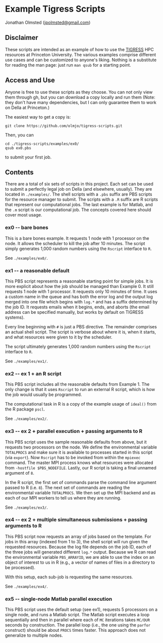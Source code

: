 # Example Tigress Scripts

Jonathan Olmsted (jpolmsted@gmail.com)

## Disclaimer

These scripts are intended as an example of how to use the
[TIGRESS](http://www.princeton.edu/researchcomputing/) HPC resources at
Princeton University. The various examples comprise different use cases and can
be customized to anyone's liking. Nothing is a substitute for reading the man
page: just run `man qsub` for a starting point.

## Access and Use

Anyone is free to use these scripts as they choose. You can not only
view them through gh, but you can download a copy locally and run them
(Note: they don't have many dependencies, but I can only guarantee
them to work on Della at Princeton.)

The easiest way to get a copy is:
```
git clone https://github.com/olmjo/tigress-scripts.git
```

Then, you can
```
cd ./tigress-scripts/examples/ex0/
qsub ex0.pbs
```
to submit your first job.


## Contents

There are a total of six sets of scripts in this project. Each set can
be used to submit a perfectly legal job on Della (and elsewhere,
usually). They are located in `./examples/`. The shell scripts with a
`.pbs` suffix are PBS scripts for the resource manager to submit. The
scripts with a `.R` suffix are R scripts that represent our
computational jobs. The last example is for Matlab, and the `.m`
script is our computational job. The concepts covered here should
cover most usage.

### ex0 -- bare bones

This is a bare bones example. It requests 1 node with 1 processor on the
node. It allows the scheduler to kill the job after 10 minutes. The script
simply generates 1,000 random numbers using the `Rscript` interface to `R`.

See `./examples/ex0/`.

### ex1 -- a reasonable default

This PBS script represents a reasonable starting point for simple jobs. It is
more explicit about how the job should be managed than Example 0. It still
requests 1 node with 1 processor. It requests only 10 minutes of time. It uses a
custom name in the queue and has both the error log and the output log merged
into one file which begins with `log.*` and has a suffix determined by the job
ID. It requests emails when it begins, ends, and aborts (the email address can
be specified manually, but works by default on TIGRESS systems).

Every line beginning with `#` is just a PBS directive. The remainder comprises
an actual shell script. The script is verbose about where it is, when it starts,
and what resources were given to it by the scheduler.

The script ultimately generates 1,000 random numbers using the `Rscript`
interface to `R`.

See `./examples/ex1/`.

### ex2 -- ex 1 + an R script

This PBS script includes all the reasonable defaults from Example 1. The only
change is that it uses `Rscript` to run an external R script, which is how the
job would usually be programmed.

The computational task in R is a copy of the example usage of `ideal()` from the
R package `pscl`.

See `./examples/ex2/`.

### ex3 -- ex 2 + parallel execution + passing arguments to R

This PBS script uses the sample reasonable defaults from above, but it requests
two processors on the node. We define the environmental variable `TOTALPROCS`
and make sure it is available to processes started in this script (via
`export`). Now `Rscript` has to be invoked from within the `mpiexec`
command. The master MPI process knows what resources were allocated from
`-hostfile $PBS_NODEFILE`. Lastly, our R script is taking a final unnamed
argument of `8`.

In the R script, the first set of commands parse the command line argument
passed to R (i.e. `8`). The next set of commands are reading the environmental
variable `TOTALPROCS`. We then set up the MPI backend and as each of our MPI
workers to tell us where they are running.

See `./examples/ex3/`.

### ex4 -- ex 2 + multiple simultaneous submissions + passing arguments to R

This PBS script now requests an array of jobs based on the template. For jobs in
this array (indexed from 1 to 3), the shell script will run given the requested
resources. Because the log file depends on the job ID, each of the three jobs
will generated different `log.*` output. Because we R can read the environmental
variable `PBS_ARRAYID`, we are able to use the index on an object of interest to
us in R (e.g., a vector of names of files in a directory to be processed).

With this setup, each sub-job is requesting the same resources.

See `./examples/ex4/`.

### ex5 -- single-node Matlab parallel execution

This PBS script uses the default setup (see ex1), requests 5
processors on a single node, and runs a Matlab script. The Matlab
script executes a loop sequentially and then in parallel where each of
`MC` iterations takes `MC/DUR` seconds by construction. The parallel
loop (i.e., the one using the `parfor` construct) should be about
`PROCS` times faster. This approach does not generalize to multiple
nodes.
